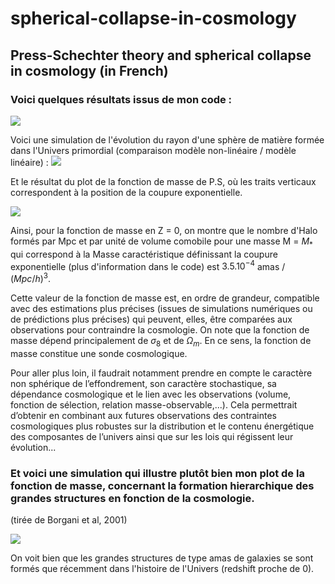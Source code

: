 # spherical-collapse-in-cosmology
## Press-Schechter theory and spherical collapse in cosmology (in French) 

### Voici quelques résultats issus de mon code :

![](https://i.imgur.com/exX01gF.jpeg)

Voici une simulation de l'évolution du rayon d'une sphère de matière formée dans l'Univers primordial (comparaison modèle non-linéaire / modèle linéaire) : 
![](https://i.imgur.com/BQnJnCI.jpeg)

Et le résultat du plot de la fonction de masse de P.S, où les traits verticaux correspondent à la position de la coupure exponentielle. 

![](https://i.imgur.com/uZ3p893.jpeg)


Ainsi, pour la fonction de masse en Z = 0, on montre que le nombre d'Halo formés par Mpc et par unité de volume comobile pour une masse M = $M_{*}$ qui correspond à la Masse caractéristique définissant la coupure exponentielle (plus d'information dans le code) est $3.5.10^{-4}$ amas / $(Mpc/h)^{3}$. 

Cette valeur de la fonction de masse est, en ordre de grandeur, compatible avec des estimations plus précises (issues de simulations numériques ou de prédictions plus précises) qui peuvent, elles, être comparées aux observations pour contraindre la cosmologie. On note que la fonction de masse dépend principalement de $\sigma_{8}$ et de $\Omega_{m}$. En ce sens, la fonction de masse constitue une sonde cosmologique. 

Pour aller plus loin, il faudrait notamment prendre en compte le caractère non sphérique de l’effondrement, son caractère stochastique, sa dépendance cosmologique et le lien avec les observations (volume, fonction de sélection, relation masse-observable,...). Cela permettrait d’obtenir en combinant aux futures observations des contraintes cosmologiques plus robustes sur la distribution et le contenu énergétique des composantes de l’univers ainsi que sur les lois qui régissent leur évolution...


### Et voici une simulation qui illustre plutôt bien mon plot de la fonction de masse, concernant la formation hierarchique des grandes structures en fonction de la cosmologie. 
(tirée de Borgani et al, 2001)


![](https://i.imgur.com/WreaT44.jpeg)

On voit bien que les grandes structures de type amas de galaxies se sont formés que récemment dans l'histoire de l'Univers (redshift proche de 0). 
